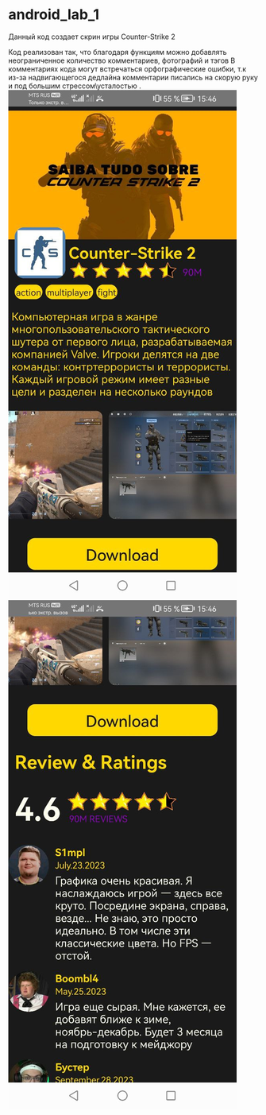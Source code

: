 # android_lab_1
Данный код создает скрин игры Counter-Strike 2

Код реализован так, что благодаря функциям можно добавлять неограниченное количество комментариев, фотографий и тэгов
В комментариях кода могут встречаться орфографические ошибки, т.к из-за надвигающегося  дедлайна комментарии писались на скорую руку и под большим стрессом\усталостью .
![Image alt](https://github.com/Paxiutckin/android_lab_1/blob/master/photo_5359439988325993537_y.jpg)
![Image alt](https://github.com/Paxiutckin/android_lab_1/blob/master/photo_5359439988325993538_y.jpg)
